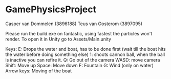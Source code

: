 # GamePhysicsProject

Casper van Dommelen (3896188)
Teus van Oosterom (3897095)

Please run the build.exe on fantastic, using fastest the particles won't render.
To open it in Unity go to Assets/Main.unity

Keys:
E: Drops the water and boat, has to be done first (wait till the boat hits the water before doing something else)
1: shoots cannon ball, when the ball is inactive you can refire it.
Q: Go out of the camera
WASD: move camera
Shift: Move up
Space: Move down
F: Fountain
G: Wind (only on water)
Arrow keys: Moving of the boat
